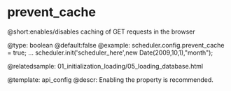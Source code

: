 prevent_cache
=============
@short:enables/disables caching of GET requests in the browser 
	

@type: boolean
@default:false
@example:
scheduler.config.prevent_cache = true;
...
scheduler.init('scheduler_here',new Date(2009,10,1),"month");

@relatedsample:
	01_initialization_loading/05_loading_database.html

@template:	api_config
@descr:
Enabling the property is recommended.

